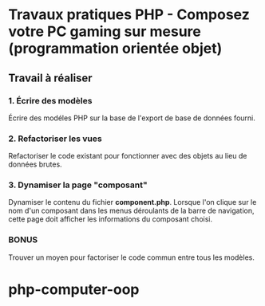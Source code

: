 # Travaux pratiques PHP - Composez votre PC gaming sur mesure (programmation orientée objet)

## Travail à réaliser

### 1. Écrire des modèles

Écrire des modéles PHP sur la base de l'export de base de données fourni.

### 2. Refactoriser les vues

Refactoriser le code existant pour fonctionner avec des objets au lieu de données brutes.

### 3. Dynamiser la page "composant"

Dynamiser le contenu du fichier **component.php**. Lorsque l'on clique sur le nom d'un composant dans les menus déroulants de la barre de navigation, cette page doit afficher les informations du composant choisi.

### BONUS

Trouver un moyen pour factoriser le code commun entre tous les modèles.
# php-computer-oop
